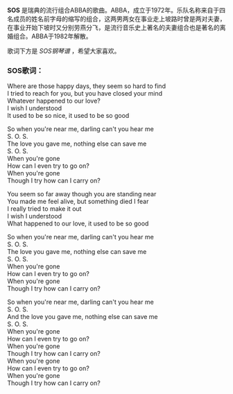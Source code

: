 

**SOS**
是瑞典的流行组合ABBA的歌曲。ABBA，成立于1972年。乐队名称来自于四名成员的姓名前字母的缩写的组合，这两男两女在事业走上坡路时曾是两对夫妻，在事业开始下坡时又分别劳燕分飞，是流行音乐史上著名的夫妻组合也是著名的离婚组合。ABBA于1982年解散。

  
歌词下方是 _SOS钢琴谱_ ，希望大家喜欢。

### SOS歌词：

Where are those happy days, they seem so hard to find  
I tried to reach for you, but you have closed your mind  
Whatever happened to our love?  
I wish I understood  
It used to be so nice, it used to be so good

So when you're near me, darling can't you hear me  
S. O. S.  
The love you gave me, nothing else can save me  
S. O. S.  
When you're gone  
How can I even try to go on?  
When you're gone  
Though I try how can I carry on?

You seem so far away though you are standing near  
You made me feel alive, but something died I fear  
I really tried to make it out  
I wish I understood  
What happened to our love, it used to be so good

So when you're near me, darling can't you hear me  
S. O. S.  
The love you gave me, nothing else can save me  
S. O. S.  
When you're gone  
How can I even try to go on?  
When you're gone  
Though I try how can I carry on?

So when you're near me, darling can't you hear me  
S. O. S.  
And the love you gave me, nothing else can save me  
S. O. S.  
When you're gone  
How can I even try to go on?  
When you're gone  
Though I try how can I carry on?  
When you're gone  
How can I even try to go on?  
When you're gone  
Though I try how can I carry on?

